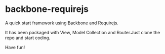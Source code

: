 # backbone-requirejs

A quick start framework using Backbone and Requirejs.

It has been packaged with View, Model Collection and Router.Just clone the repo and start coding.

Have fun!
